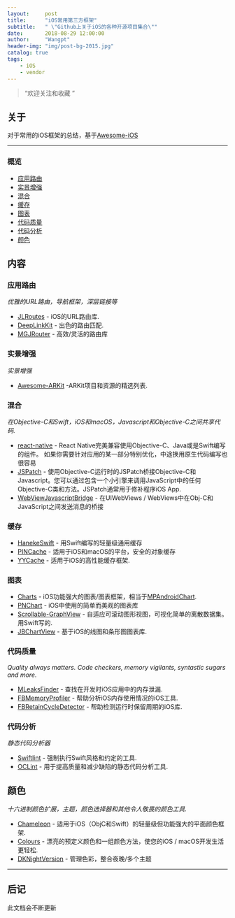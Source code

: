 ```yaml
---
layout:     post
title:      "iOS常用第三方框架"
subtitle:   " \"Github上关于iOS的各种开源项目集合\""
date:       2018-08-29 12:00:00
author:     "Wangpt"
header-img: "img/post-bg-2015.jpg"
catalog: true
tags:
    - iOS   
    - vendor
---
```


> “欢迎关注和收藏 ”


## 关于

对于常用的iOS框架的总结，基于[Awesome-iOS](https://github.com/vsouza/awesome-ios)

---

### 概览

- [应用路由](#应用路由)
- [实景增强](#实景增强)
- [混合](#混合)
- [缓存](#缓存)
- [图表](#图表)
- [代码质量](#代码质量)
- [代码分析](#代码分析)
- [颜色](#颜色)

## 内容
### 应用路由
*优雅的URL路由，导航框架，深层链接等*
* [JLRoutes](https://github.com/joeldev/JLRoutes) - iOS的URL路由库.
* [DeepLinkKit](https://github.com/button/DeepLinkKit) - 出色的路由匹配.
* [MGJRouter](https://github.com/meili/MGJRouter) -  高效/灵活的路由库

### 实景增强

*实景增强*

* [Awesome-ARKit](https://github.com/olucurious/Awesome-ARKit) -ARKit项目和资源的精选列表.

### 混合

*在Objective-C和Swift，iOS和macOS，Javascript和Objective-C之间共享代码.*

* [react-native](https://github.com/facebook/react-native) - React Native完美兼容使用Objective-C、Java或是Swift编写的组件。 如果你需要针对应用的某一部分特别优化，中途换用原生代码编写也很容易
* [JSPatch](https://github.com/bang590/JSPatch) - 使用Objective-C运行时的JSPatch桥接Objective-C和Javascript。您可以通过包含一个小引擎来调用JavaScript中的任何Objective-C类和方法。JSPatch通常用于修补程序iOS App.
* [WebViewJavascriptBridge](https://github.com/marcuswestin/WebViewJavascriptBridge) - 在UIWebViews / WebViews中在Obj-C和JavaScript之间发送消息的桥接


### 缓存
* [HanekeSwift](https://github.com/Haneke/HanekeSwift) - 用Swift编写的轻量级通用缓存
* [PINCache](https://github.com/pinterest/PINCache) - 适用于iOS和macOS的平台，安全的对象缓存
* [YYCache](https://github.com/ibireme/YYCache) - 适用于iOS的高性能缓存框架.

### 图表

* [Charts](https://github.com/danielgindi/Charts) -  iOS功能强大的图表/图表框架，相当于[MPAndroidChart](https://github.com/PhilJay/MPAndroidChart).
* [PNChart](https://github.com/kevinzhow/PNChart) - iOS中使用的简单而美观的图表库
* [Scrollable-GraphView](https://github.com/philackm/ScrollableGraphView) - 自适应可滚动图形视图，可视化简单的离散数据集。用Swift写的.
* [JBChartView](https://github.com/Jawbone/JBChartView) - 基于iOS的线图和条形图图表库.

### 代码质量

 *Quality always matters. Code checkers, memory vigilants, syntastic sugars and more.*

 * [MLeaksFinder](https://github.com/Tencent/MLeaksFinder) - 查找在开发时iOS应用中的内存泄漏.
* [FBMemoryProfiler](https://github.com/facebook/FBMemoryProfiler) - 帮助分析iOS内存使用情况的iOS工具.
* [FBRetainCycleDetector](https://github.com/facebook/FBRetainCycleDetector) - 帮助检测运行时保留周期的iOS库.


### 代码分析

*静态代码分析器*

* [Swiftlint](https://github.com/realm/SwiftLint) - 强制执行Swift风格和约定的工具.
* [OCLint](https://github.com/oclint/oclint) - 用于提高质量和减少缺陷的静态代码分析工具.


## 颜色
*十六进制颜色扩展，主题，颜色选择器和其他令人敬畏的颜色工具.*

* [Chameleon](https://github.com/ViccAlexander/Chameleon) - 适用于iOS（ObjC和Swift）的轻量级但功能强大的平面颜色框架.
* [Colours](https://github.com/bennyguitar/Colours) - 漂亮的预定义颜色和一组颜色方法，使您的iOS / macOS开发生活更轻松.
* [DKNightVersion](https://github.com/Draveness/DKNightVersion) - 管理色彩，整合夜晚/多个主题

---
## 后记

此文档会不断更新
